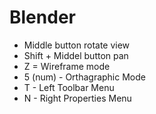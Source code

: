 # Blender

- Middle button rotate view
- Shift + Middel button pan
- Z = Wireframe mode
- 5 (num) - Orthagraphic Mode
- T - Left Toolbar Menu
- N - Right Properties Menu
